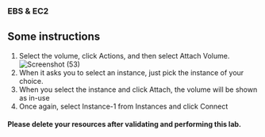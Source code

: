 ### EBS & EC2

## Some instructions

1.	Select the volume, click Actions, and then select Attach Volume. ![Screenshot (53)](https://user-images.githubusercontent.com/84078733/192088446-1fe117c6-e9db-4fdb-ad9a-84b5bf0272b5.png) 
2.	When it asks you to select an instance, just pick the instance of your choice. 
3.	When you select the instance and click Attach, the volume will be shown as in-use
4.	Once again, select Instance-1 from Instances and click Connect

#### Please delete your resources after validating and performing this lab.

